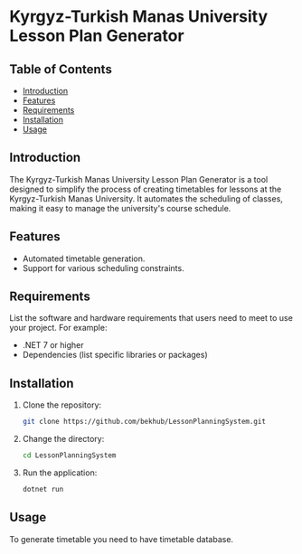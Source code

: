# Kyrgyz-Turkish Manas University Lesson Plan Generator

## Table of Contents

- [Introduction](#introduction)
- [Features](#features)
- [Requirements](#requirements)
- [Installation](#installation)
- [Usage](#usage)

## Introduction

The Kyrgyz-Turkish Manas University Lesson Plan Generator is a tool designed to simplify the process of creating timetables for lessons at the Kyrgyz-Turkish Manas University. It automates the scheduling of classes, making it easy to manage the university's course schedule.

## Features

- Automated timetable generation.
- Support for various scheduling constraints.

## Requirements

List the software and hardware requirements that users need to meet to use your project. For example:

- .NET 7 or higher
- Dependencies (list specific libraries or packages)

## Installation

1. Clone the repository:
   ```bash
   git clone https://github.com/bekhub/LessonPlanningSystem.git
   ```

2. Change the directory:
   ```bash
   cd LessonPlanningSystem
   ```

3. Run the application:
   ```bash
   dotnet run
   ```

## Usage

To generate timetable you need to have timetable database.

